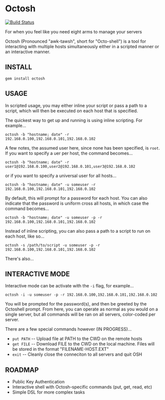 Octosh
=====

[![Build Status](https://secure.travis-ci.org/BrianMMcClain/octosh.png)](http://travis-ci.org/BrianMMcClain/octosh)

For when you feel like you need eight arms to manage your servers

Octosh (Pronounced "awk-tawsh", short for "Octo-shell") is a tool for interacting with multiple hosts simultaneously either in a scripted manner or an interactive manner.


INSTALL
-------

```gem install octosh```





USAGE
-----

In scripted usage, you may either inline your script or pass a path to a script, which will then be executed on each host that is specified.

The quickest way to get up and running is using inline scripting. For example…

```octosh -b "hostname; date" -r 192.168.0.100,192.168.0.101,192.168.0.102```

A few notes, the assumed user here, since none has been specified, is `root`. If you want to specify a uer per host, the command becomes…

```octosh -b "hostname; date" -r user1@192.168.0.100,user2@192.168.0.101,user3@192.168.0.102```

or if you want to specify a universal user for all hosts…

```octosh -b "hostname; date" -u someuser -r 192.168.0.100,192.168.0.101,192.168.0.102```

By default, this will prompt for a password for each host. You can also indicate that the password is uniform cross all hosts, in which case the command becomes…


```octosh -b "hostname; date" -u someuser -p -r 192.168.0.100,192.168.0.101,192.168.0.102```


Instead of inline scripting, you can also pass a path to a script to run on each host, like so…

```octosh -s /path/to/script -u someuser -p -r 192.168.0.100,192.168.0.101,192.168.0.102```

There's also...


INTERACTIVE MODE
----------------

Interactive mode can be activate with the `-i` flag, for example...

```octosh -i -u someuser -p -r 192.168.0.100,192.168.0.101,192.168.0.102```

You will be prompted for the password(s), and then be greeted by the Octoshell prompt. From here, you can operate as normal as you would on a single server, but all commands will be ran on all servers, color-coded per server.

There are a few special commands however (IN PROGRESS)…

* `put PATH` -- Upload file at PATH to the CWD on the remote hosts
* `get FILE` -- Download FILE to the CWD on the local machine. Files will be stored in the format "FILENAME-HOST.EXT"
* `exit` -- Cleanly close the conneciton to all servers and quit OSH	




ROADMAP
-------

* Public Key Authentication
* Interactive shell with Octosh-specific commands (put, get, read, etc)
* Simple DSL for more complex tasks 